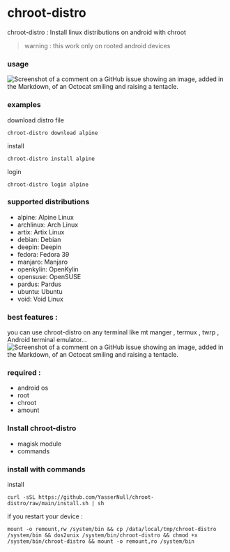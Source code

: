# chroot-distro
chroot-distro : 
  Install linux distributions on android    with chroot
> warning : this work only on rooted android devices
### usage
![Screenshot of a comment on a GitHub issue showing an image, added in the Markdown, of an Octocat smiling and raising a tentacle.](https://github.com/YasserNull/chroot-distro/blob/main/screenshot/help.png)
### examples
download distro file

`chroot-distro download alpine`

install 

`chroot-distro install alpine`

login

`chroot-distro login alpine`

### supported distributions
+ alpine: Alpine Linux
+ archlinux: Arch Linux
+ artix: Artix Linux
+ debian: Debian
+ deepin: Deepin
+ fedora: Fedora 39
+ manjaro: Manjaro 
+ openkylin: OpenKylin 
+ opensuse: OpenSUSE
+ pardus: Pardus 
+ ubuntu: Ubuntu
+ void: Void Linux

### best features :
you can use chroot-distro on any terminal
like mt manger , termux , twrp , Android terminal emulator...
![Screenshot of a comment on a GitHub issue showing an image, added in the Markdown, of an Octocat smiling and raising a tentacle.](https://github.com/YasserNull/chroot-distro/blob/main/screenshot/terminal.png)
### required :
+ android os
+ root
+ chroot
+ amount

### Install chroot-distro

+ magisk module
+ commands

### install with commands

install
```
curl -sSL https://github.com/YasserNull/chroot-distro/raw/main/install.sh | sh
```

if you restart your device :
```
mount -o remount,rw /system/bin && cp /data/local/tmp/chroot-distro /system/bin && dos2unix /system/bin/chroot-distro && chmod +x /system/bin/chroot-distro && mount -o remount,ro /system/bin
```
